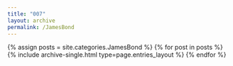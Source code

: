 ```yaml
---
title: "007"
layout: archive
permalink: /JamesBond
---
```



{% assign posts = site.categories.JamesBond %}
{% for post in posts %} {% include archive-single.html type=page.entries_layout %} {% endfor %}
